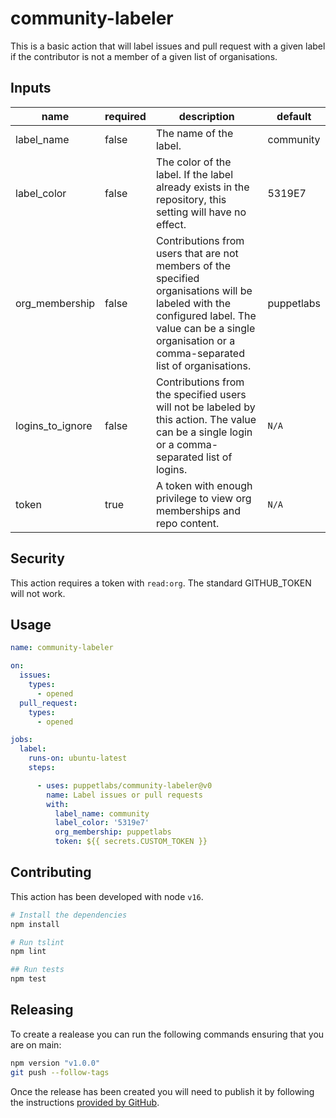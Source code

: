 # community-labeler

This is a basic action that will label issues and pull request with a given label if the contributor is not a member of a given list of organisations.

## Inputs

| name | required | description | default |
|------|----------|-------------|---------|
| label_name | false | The name of the label. | community |
| label_color | false | The color of the label. If the label already exists in the repository, this setting will have no effect. | 5319E7 |
| org_membership | false | Contributions from users that are not members of the specified organisations will be labeled with the configured label. The value can be a single organisation or a comma-separated list of organisations. | puppetlabs |
| logins_to_ignore | false | Contributions from the specified users will not be labeled by this action. The value can be a single login or a comma-separated list of logins. | `N/A` |
| token | true | A token with enough privilege to view org memberships and repo content. | `N/A` |

## Security

This action requires a token with `read:org`. The standard GITHUB_TOKEN will not work.

## Usage

``` yaml
name: community-labeler

on:
  issues:
    types:
      - opened
  pull_request:
    types:
      - opened

jobs:
  label:
    runs-on: ubuntu-latest
    steps:

      - uses: puppetlabs/community-labeler@v0
        name: Label issues or pull requests
        with:
          label_name: community
          label_color: '5319e7'
          org_membership: puppetlabs
          token: ${{ secrets.CUSTOM_TOKEN }}
```

## Contributing

This action has been developed with node `v16`.

``` bash
# Install the dependencies
npm install

# Run tslint
npm lint

## Run tests
npm test
```

## Releasing

To create a realease you can run the following commands ensuring that you are on main:

``` bash
npm version "v1.0.0"
git push --follow-tags
```

Once the release has been created you will need to publish it by following the instructions [provided by GitHub](https://docs.github.com/en/actions/creating-actions/publishing-actions-in-github-marketplace).
